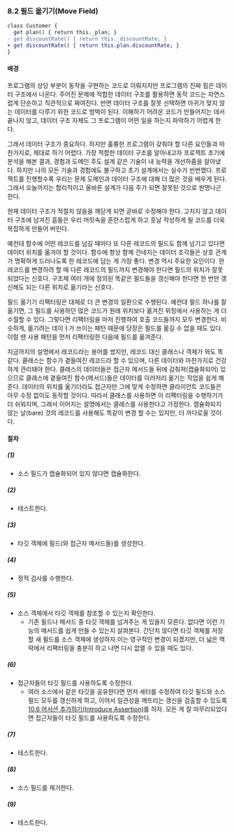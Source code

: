 ### 8.2 필드 옮기기(Move Field)
``` diff
class Customer {
  get plan() { return this._plan; }
- get discountRate() { return this._discountRate; }
+ get discountRate() { return this.plan.discountRate; }
}
```
#### 배경
프로그램의 상당 부분이 동작을 구현하는 코드로 이뤄지지만 프로그램의 진짜 힘은 데이터 구조에서 나온다. 주어진 문제에 적합한 데이터 구조를 활용하면 동작 코드는 자연스럽게 단순하고 직관적으로 짜여진다. 반면 데이터 구조를 잘못 선택하면 아귀가 맞지 않는 데이터를 다루기 위한 코드로 범벅이 된다. 이해하기 어려운 코드가 만들어지는 데서 끝나지 않고, 데이터 구조 자체도 그 프로그램이 어떤 일을 하는지 파악하기 어렵게 한다.

그래서 데이터 구조가 중요하다. 하지만 훌륭한 프로그램이 갖춰야 할 다른 요인들과 마찬가지로, 제대로 하기 어렵다. 가장 적합한 데이터 구조를 알아내고자 프로젝트 초기에 분석을 해본 결과, 경험과 도메인 주도 설계 같은 기술이 내 능력을 개선하줌을 알아냈다. 하지만 나의 모든 기술과 경험에도 불구하고 초기 설계에서는 실수가 빈번했다. 프로젝트를 진행할수록 우리는 문제 도메인과 데이터 구조에 대해 더 많은 것을 배우게 된다. 그래서 오늘까지는 합리적이고 올바른 설계가 다음 주가 되면 잘못된 것으로 판명나곤 한다.

현재 데이터 구조가 적절치 않음을 깨닫게 되면 곧바로 수정해야 한다. 고치지 않고 데이터 구조에 남겨진 흠들은 우리 머릿속을 혼란스럽게 하고 훗날 작성하게 될 코드를 더욱 복잡하게 만들어 버린다.

예컨대 함수에 어떤 레코드를 넘길 때마다 또 다른 레코드의 필드도 함께 넘기고 있다면 데이터 위치를 옮겨야 할 것이다. 함수에 항상 함께 건네지는 데이터 조각들은 상호 관계가 명확하게 드러나도록 한 레코드에 담는 게 가장 좋다. 변경 역시 주요한 요인이다. 한 레코드를 변경하려 할 때 다른 레코드의 필드까지 변경해야 한다면 필드의 위치가 잘못되었다는 신호다. 구조체 여러 개에 정의된 똑같은 필드들을 갱신해야 한다면 한 번만 갱신해도 되는 다른 위치로 옮기라는 신호다.

필드 옮기기 리팩터링은 대체로 더 큰 변경의 일환으로 수행된다. 예컨대 필드 하나를 잘 옮기면, 그 필드를 사용하던 많은 코드가 원래 위치보다 옮겨진 위칭에서 사용하는 게 더 수월할 수 있다. 그렇다면 리팩터링을 마저 진행하여 호출 코드들까지 모두 변경한다. 비슷하게, 옮기려는 데이ㅓ가 쓰이는 패턴 때문에 당장은 필드를 옮길 수 없을 때도 있다. 이럴 땐 사용 패턴을 먼저 리팩터링한 다음에 필드를 옮겨준다.

지금까지의 설명에서 레코드라는 용어를 썼지만, 레코드 대신 클래스나 객체가 와도 똑같다. 클래스는 함수가 곁들여진 레코드라 할 수 있으며, 다른 데이터와 마찬가지로 건강하게 관리돼야 한다. 클래스의 데이터들은 접근자 메서드들 뒤에 감춰져(캡슐화되어) 있으므로 클래스에 곁들여진 함수(메서드)들은 데이터를 이러저리 옮기는 작업을 쉽게 해준다. 데이터의 위치를 옮기더라도 접근자만 그에 맞게 수정하면 클라이언트 코드들은 아무 수정 없이도 동작할 것이다. 따라서 클래스를 사용하면 이 리팩터링을 수행하기가 더 쉬워지며, 그래서 이어지는 설명에서는 클래스를 사용한다고 가정한다. 캠슐화되지 않는 날(bare) 것의 레코드를 사용해도 똑같이 변경 할 수는 있지만, 더 까다로울 것이다.
#### 절차
##### (1)
- 소스 필드가 캡슐화되어 있지 않다면 캡슐화한다.
##### (2)
- 테스트한다.
##### (3)
- 타깃 객체에 필드(와 접근자 메서드들)를 생성한다.
##### (4)
- 정적 검사를 수행한다.
##### (5)
- 소스 객체에서 타깃 객체를 참조할 수 있는지 확인한다.
   - 기존 필드나 메서드 중 타깃 객체를 넘겨주는 게 있을지 모른다. 없다면 이런 기능의 메서드를 쉽게 만들 수 있는지 살펴본다. 간단치 않다면 타깃 객체를 저장할 새 필드를 소스 객체에 생성하자.이는 영구적인 변경이 되겠지만, 더 넓은 맥락에서 리팩터링을 충분히 하고 나면 다시 없앨 수 있을 때도 있다.
##### (6)
- 접근자들이 타깃 필드를 사용하도록 수정한다.
   - 여러 소스에서 같은 타깃을 공유한다면 먼저 세터를 수정하여 타깃 필드와 소스 필드 모두를 갱신하게 하고, 이어서 일관성을 깨뜨리는 갱신을 검출할 수 있도록 [10.6 어서션 추가하기(Introduce Assertion)](https://github.com/wonder13662/refactoring-v2/blob/writing/chapter10/10-6.md)를 하자. 모든 게 잘 마무리되었다면 접근자들이 타깃 필드를 사용하도록 수정한다.
##### (7)
- 테스트한다.
##### (8)
- 소스 필드를 제거한다.
##### (9)
- 테스트한다.